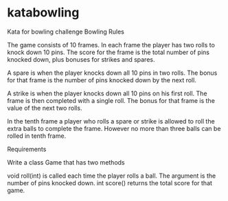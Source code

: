 # katabowling
Kata for bowling challenge
Bowling Rules

The game consists of 10 frames. 
In each frame the player has two rolls to knock down 10 pins. 
The score for the frame is the total number of pins knocked down, plus bonuses for strikes and spares.

A spare is when the player knocks down all 10 pins in two rolls. 
The bonus for that frame is the number of pins knocked down by the next roll.

A strike is when the player knocks down all 10 pins on his first roll. 
The frame is then completed with a single roll. 
The bonus for that frame is the value of the next two rolls.

In the tenth frame a player who rolls a spare or strike is allowed to roll the extra balls to complete the frame. 
However no more than three balls can be rolled in tenth frame.

Requirements

Write a class Game that has two methods
	
void roll(int) is called each time the player rolls a ball. The argument is the number of pins knocked down.
int score() returns the total score for that game.
